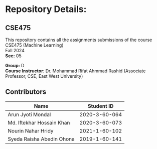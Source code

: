 # Repository Details:
## CSE475
This repository contains all the assignments submissions of the course CSE475 (Machine Learning) <br>
Fall 2024<br>
**Sec:** 05<br>

**Group:** D<br>
**Course Instructor**:  Dr. Mohammad Rifat Ahmmad Rashid (Associate Professor, CSE, East West University)

## Contributors
| Name                                 | Student ID            | 
| ------------------                   | ----------            |
| Arun Jyoti Mondal                    | 2020-3-60-064         |
| Md. Iftekhar Hossain Khan            | 2020-3-60-073         |
| Nourin Nahar Hridy                   | 2021-1-60-102         |
| Syeda Raisha Abedin Ohona            | 2019-1-60-141         |
